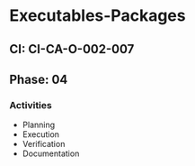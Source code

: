 # Executables-Packages

## CI: CI-CA-O-002-007
## Phase: 04

### Activities
- Planning
- Execution
- Verification
- Documentation
